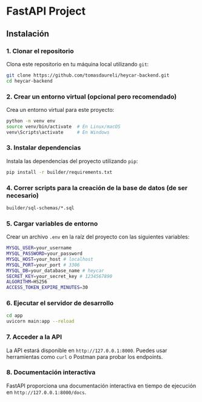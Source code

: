 # FastAPI Project

## Instalación

### 1. Clonar el repositorio

Clona este repositorio en tu máquina local utilizando `git`:

```bash
git clone https://github.com/tomasdaureli/heycar-backend.git
cd heycar-backend
```

### 2. Crear un entorno virtual (opcional pero recomendado)

Crea un entorno virtual para este proyecto:

```bash
python -m venv env
source venv/bin/activate  # En Linux/macOS
venv\Scripts\activate     # En Windows
```

### 3. Instalar dependencias

Instala las dependencias del proyecto utilizando `pip`:

```bash
pip install -r builder/requirements.txt
```

### 4. Correr scripts para la creación de la base de datos (de ser necesario)

```bash
builder/sql-schemas/*.sql
```

### 5. Cargar variables de entorno

Crear un archivo `.env` en la raíz del proyecto con las siguientes variables:

```bash
MYSQL_USER=your_username
MYSQL_PASSWORD=your_password
MYSQL_HOST=your_host # localhost
MYSQL_PORT=your_port # 3306
MYSQL_DB=your_database_name # heycar
SECRET_KEY=your_secret_key # 1234567890
ALGORITHM=HS256
ACCESS_TOKEN_EXPIRE_MINUTES=30
```

### 6. Ejecutar el servidor de desarrollo

```bash
cd app
uvicorn main:app --reload
```

### 7. Acceder a la API

La API estará disponible en `http://127.0.0.1:8000`. Puedes usar herramientas como `curl` o Postman para probar los endpoints.

### 8. Documentación interactiva

FastAPI proporciona una documentación interactiva en tiempo de ejecución en `http://127.0.0.1:8000/docs`.





